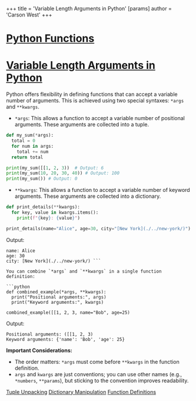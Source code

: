 +++
 title = 'Variable Length Arguments in Python'
[params]
	author = 'Carson West'
+++
# [Python Functions](./../python-functions/)
# [Variable Length Arguments in Python](./../variable-length-arguments-in-python/) 
Python offers flexibility in defining functions that can accept a variable number of arguments. This is achieved using two special syntaxes: `*args` and `**kwargs`.

*   `*args`:  This allows a function to accept a variable number of positional arguments. These arguments are collected into a tuple.

```python
def my_sum(*args):
  total = 0
  for num in args:
    total += num
  return total

print(my_sum([[1, 2, 3))  # Output: 6
print(my_sum(10, 20, 30, 40)) # Output: 100
print(my_sum()) # Output: 0
```

*   `**kwargs`: This allows a function to accept a variable number of keyword arguments.  These arguments are collected into a dictionary.

```python
def print_details(**kwargs):
  for key, value in kwargs.items():
    print(f"{key}: {value}")

print_details(name="Alice", age=30, city="[New York](./../new-york/)")
```

Output:

```
name: Alice
age: 30
city: [New York](./../new-york/) ```

You can combine `*args` and `**kwargs` in a single function definition:

```python
def combined_example(*args, **kwargs):
  print("Positional arguments:", args)
  print("Keyword arguments:", kwargs)

combined_example([[1, 2, 3, name="Bob", age=25)
```

Output:

```
Positional arguments: ([[1, 2, 3)
Keyword arguments: {'name': 'Bob', 'age': 25}
```

**Important Considerations:**

*   The order matters:  `*args` must come before `**kwargs` in the function definition.
*   `args` and `kwargs` are just conventions; you can use other names (e.g., `*numbers`, `**params`), but sticking to the convention improves readability.


[Tuple Unpacking](./../tuple-unpacking/)
[Dictionary Manipulation](./../dictionary-manipulation/)
[Function Definitions](./../function-definitions/)

